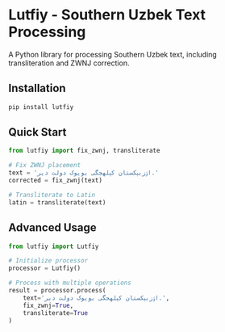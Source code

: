 # Lutfiy - Southern Uzbek Text Processing

A Python library for processing Southern Uzbek text, including transliteration and ZWNJ correction.

## Installation

```bash
pip install lutfiy
```

## Quick Start

```python
from lutfiy import fix_zwnj, transliterate

# Fix ZWNJ placement
text = 'اۉزبېکستان کېلهجگی بویوک دولت دیر.'
corrected = fix_zwnj(text)

# Transliterate to Latin
latin = transliterate(text)
```

## Advanced Usage

```python
from lutfiy import Lutfiy

# Initialize processor
processor = Lutfiy()

# Process with multiple operations
result = processor.process(
    text='اۉزبېکستان کېلهجگی بویوک دولت دیر.',
    fix_zwnj=True,
    transliterate=True
)
```